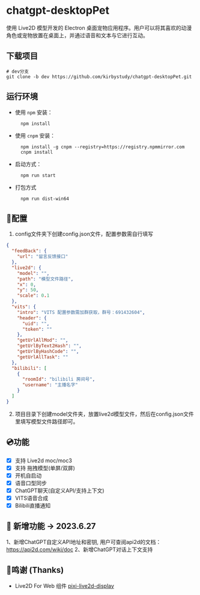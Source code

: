 # chatgpt-desktopPet

使用 Live2D 模型开发的 Electron 桌面宠物应用程序。用户可以将其喜欢的动漫角色或宠物放置在桌面上，并通过语音和文本与它进行互动。

## 下载项目
```
# dev分支
git clone -b dev https://github.com/kirbystudy/chatgpt-desktopPet.git
```

## 运行环境

- 使用 `npm` 安装：

  ```shell
    npm install
  ```

- 使用 `cnpm` 安装：

  ```shell
    npm install -g cnpm --registry=https://registry.npmmirror.com
    cnpm install
  ```

- 启动方式：

  ```shell
    npm run start
  ```

- 打包方式

  ```shell
    npm run dist-win64
  ```

## 🔧配置

  1. config文件夹下创建config.json文件，配置参数需自行填写
  ```json
  {
    "feedBack": {
      "url": "留言反馈接口"
    },
    "live2d": {
      "model": "",
      "path": "模型文件路径",
      "x": 0,
      "y": 50,
      "scale": 0.1
    },
    "vits": {
      "intro": "VITS 配置参数需加群获取，群号：691432604",
      "header": {
        "uid": "",
        "token": ""
      },
      "getUrlAllMod": "",
      "getUrlByText2Hash": "",
      "getUrlByHashCode": "",
      "getUrlAllTask": ""
    },
    "bilibili": [
      {
        "roomId": "bilibili 房间号",
        "username": "主播名字"
      }
    ]
  }
  ```

  2. 项目目录下创建model文件夹，放置live2d模型文件，然后在config.json文件里填写模型文件路径即可。
  
## 💿功能

- [x] 支持 Live2d moc/moc3
- [x] 支持 拖拽模型(单屏/双屏)
- [x] 开机自启动
- [x] 语音口型同步
- [x] ChatGPT聊天(自定义API/支持上下文)
- [x] VITS语音合成
- [x] Bilibili直播通知

## 🚀 新增功能 -> 2023.6.27
1、新增ChatGPT自定义API地址和密钥, 用户可查阅api2d的文档：https://api2d.com/wiki/doc
2、新增ChatGPT对话上下文支持

## 🎉鸣谢 (Thanks)

- Live2D For Web 组件 [pixi-live2d-display](https://github.com/guansss/pixi-live2d-display)

